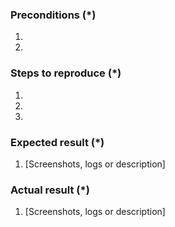 <!---
    Thank you for contributing to LS eCommerce - Magento for Hospitality.
    To help us process this issue we recommend that you add the following information:
     - Summary of the issue,
     - Information on your environment,
     - Steps to reproduce,
     - Expected and actual results,
    Fields marked with (*) are required. Please don't remove the template.
-->

### Preconditions (*)
<!---
    Provide the exact Magento version (example: 2.3.5), LS Central version (15.02), LS Omni version (4.7.0), LS eCommerce - Magento version (1.0.0), LS Retail Partner name, (If your company is not part of LS Retail partner network, then the name of LS Retail Partner which you're representing) and any important information on the environment where bug is reproducible.
-->
1. 
2. 

### Steps to reproduce (*)
<!---
    It is important to provide a set of clear steps to reproduce this bug.
    If relevant please include code samples
-->
1. 
2. 
3. 

### Expected result (*)
<!--- Tell us what should happen -->
1. [Screenshots, logs or description]

### Actual result (*)
<!--- Tell us what happens instead -->
1. [Screenshots, logs or description]
